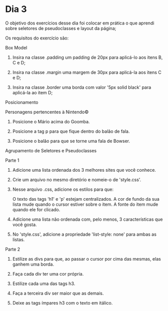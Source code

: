 # Dia 3

O objetivo dos exercícios desse dia foi colocar em prática o que aprendi sobre seletores de pseudoclasses e layout da página;

Os requisitos do exercício são:

Box Model

1. Insira na classe .padding um padding de 20px para aplicá-lo aos itens B, C e D;

2. Insira na classe .margin uma margem de 30px para aplicá-la aos itens C e D;

3. Insira na classe .border uma borda com valor '5px solid black' para aplicá-la ao item D;

Posicionamento

Personagens pertencentes à Nintendo©

1. Posicione o Mário acima do Goomba.

2. Posicione a tag p para que fique dentro do balão de fala.

3. Posicione o balão para que se torne uma fala de Bowser.

Agrupamento de Seletores e Pseudoclasses

Parte 1

1. Adicione uma lista ordenada dos 3 melhores sites que você conhece.

2. Crie um arquivo no mesmo diretório e nomeie-o de 'style.css'.

3. Nesse arquivo .css, adicione os estilos para que:

    O texto das tags 'h1' e 'p' estejam centralizados.
    A cor de fundo da sua lista mude quando o cursor estiver sobre o item.
    A fonte do item mude quando ele for clicado.

4. Adicione uma lista não ordenada com, pelo menos, 3 características que você gosta.

5. No 'style.css', adicione a propriedade 'list-style: none' para ambas as listas.

Parte 2

1. Estilize as divs para que, ao passar o cursor por cima das mesmas, elas ganhem uma borda.

2. Faça cada div ter uma cor própria.

3. Estilize cada uma das tags h3.

4. Faça a terceira div ser maior que as demais.

5. Deixe as tags ímpares h3 com o texto em itálico.
